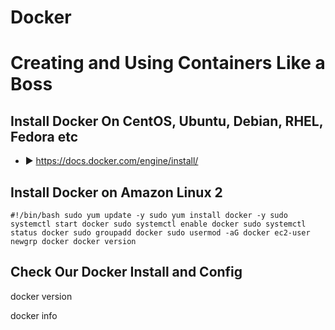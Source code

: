 # Docker 
# Creating and Using Containers Like a Boss
## Install Docker On CentOS, Ubuntu, Debian, RHEL, Fedora etc
- ► https://docs.docker.com/engine/install/

## Install Docker on Amazon Linux 2
``
#!/bin/bash
sudo yum update -y
sudo yum install docker -y
sudo systemctl start docker
sudo systemctl enable docker
sudo systemctl status docker
sudo groupadd docker
sudo usermod -aG docker ec2-user
newgrp docker
docker version
``

## Check Our Docker Install and Config

docker version

docker info



